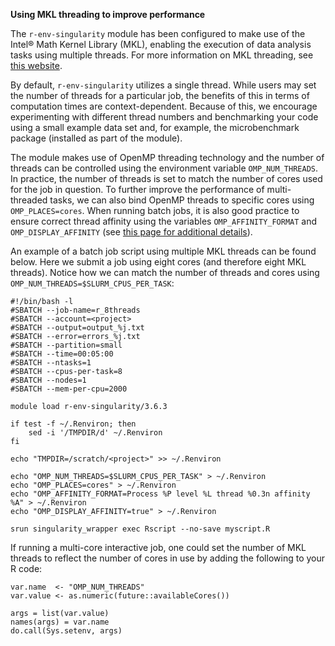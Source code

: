 **Using MKL threading to improve performance**

The `r-env-singularity` module has been configured to make use of the Intel® Math Kernel Library (MKL), enabling the execution of data analysis tasks using multiple threads. For more information on MKL threading, see [this website](https://software.intel.com/content/www/us/en/develop/documentation/mkl-linux-developer-guide/top/managing-performance-and-memory/improving-performance-with-threading.html). 

By default, `r-env-singularity` utilizes a single thread. While users may set the number of threads for a particular job, the benefits of this in terms of computation times are context-dependent. Because of this, we encourage experimenting with different thread numbers and benchmarking your code using a small example data set and, for example, the microbenchmark package (installed as part of the module).

The module makes use of OpenMP threading technology and the number of threads can be controlled using the environment variable `OMP_NUM_THREADS`. In practice, the number of threads is set to match the number of cores used for the job in question. To further improve the performance of multi-threaded tasks, we can also bind OpenMP threads to specific cores using `OMP_PLACES=cores`. When running batch jobs, it is also good practice to ensure correct thread affinity using the variables `OMP_AFFINITY_FORMAT` and `OMP_DISPLAY_AFFINITY` (see [this page for additional details](https://docs.csc.fi/computing/running/performance-checklist/#hybrid-parallelization-in-mahti)). 

An example of a batch job script using multiple MKL threads can be found below. Here we submit a job using eight cores (and therefore eight MKL threads). Notice how we can match the number of threads and cores using `OMP_NUM_THREADS=$SLURM_CPUS_PER_TASK`:

```
#!/bin/bash -l
#SBATCH --job-name=r_8threads
#SBATCH --account=<project>
#SBATCH --output=output_%j.txt
#SBATCH --error=errors_%j.txt
#SBATCH --partition=small
#SBATCH --time=00:05:00
#SBATCH --ntasks=1
#SBATCH --cpus-per-task=8
#SBATCH --nodes=1
#SBATCH --mem-per-cpu=2000

module load r-env-singularity/3.6.3

if test -f ~/.Renviron; then
    sed -i '/TMPDIR/d' ~/.Renviron
fi

echo "TMPDIR=/scratch/<project>" >> ~/.Renviron

echo "OMP_NUM_THREADS=$SLURM_CPUS_PER_TASK" > ~/.Renviron
echo "OMP_PLACES=cores" > ~/.Renviron
echo "OMP_AFFINITY_FORMAT=Process %P level %L thread %0.3n affinity %A" > ~/.Renviron
echo "OMP_DISPLAY_AFFINITY=true" > ~/.Renviron

srun singularity_wrapper exec Rscript --no-save myscript.R
```

If running a multi-core interactive job, one could set the number of MKL threads to reflect the number of cores in use by adding the following to your R code:

```
var.name  <- "OMP_NUM_THREADS"
var.value <- as.numeric(future::availableCores())

args = list(var.value)
names(args) = var.name
do.call(Sys.setenv, args)
```
